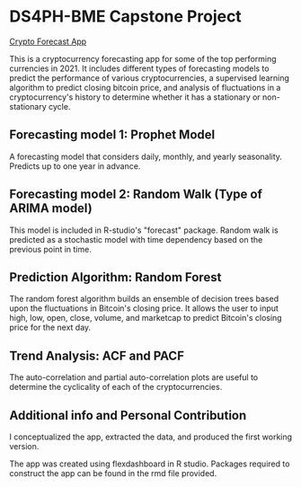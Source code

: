 # DS4PH-BME Capstone Project

[Crypto Forecast App](https://steadygrow99.shinyapps.io/CryptoForecastApp/)

This is a cryptocurrency forecasting app for some of the top performing currencies in 2021. It includes different types of forecasting models to predict the performance of various cryptocurrencies, a supervised learning algorithm to predict closing bitcoin price, and analysis of fluctuations in a cryptocurrency's history to determine whether it has a stationary or non-stationary cycle.

## Forecasting model 1: Prophet Model
A forecasting model that considers daily, monthly, and yearly seasonality. Predicts up to one year in advance.

## Forecasting model 2: Random Walk (Type of ARIMA model)
This model is included in R-studio's "forecast" package. Random walk is predicted as a stochastic model with time dependency based on the previous point in time.

## Prediction Algorithm: Random Forest
The random forest algorithm builds an ensemble of decision trees based upon the fluctuations in Bitcoin's closing price. It allows the user to input high, low, open, close, volume, and marketcap to predict Bitcoin's closing price for the next day.

## Trend Analysis: ACF and PACF
The auto-correlation and partial auto-correlation plots are useful to determine the cyclicality of each of the cryptocurrencies.

## Additional info and Personal Contribution
I conceptualized the app, extracted the data, and produced the first working version.   

The app was created using flexdashboard in R studio. Packages required to construct the app can be found in the rmd file provided.
